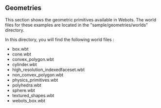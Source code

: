 ## Geometries

This section shows the geometric primitives available in Webots. The world files
for these examples are located in the "sample/geometries/worlds" directory.

In this directory, you will find the following world files :

- box.wbt
- cone.wbt
- convex\_polygon.wbt
- cylinder.wbt
- high\_resolution\_indexedfaceset.wbt
- non\_convex\_polygon.wbt
- physics\_primitives.wbt
- polyhedra.wbt
- sphere.wbt
- textured\_shapes.wbt
- webots\_box.wbt
